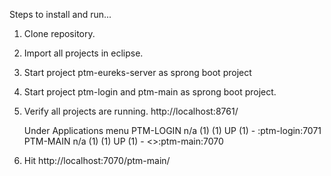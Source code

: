 Steps to install and run...

1. Clone repository.
2. Import all projects in eclipse.
3. Start project ptm-eureks-server as sprong boot project
4. Start project ptm-login and ptm-main as sprong boot project.
5. Verify all projects are running. 
    http://localhost:8761/
    
    Under Applications menu
    PTM-LOGIN	n/a (1)	(1)	UP (1) - <host name>:ptm-login:7071
    PTM-MAIN	n/a (1)	(1)	UP (1) - <<host name>>:ptm-main:7070

6. Hit http://localhost:7070/ptm-main/
